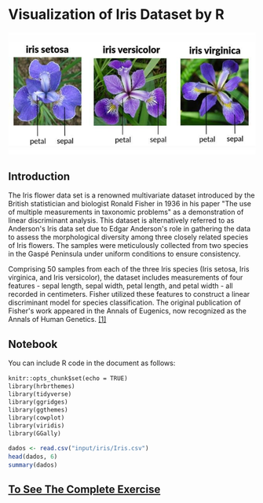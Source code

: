 # Visualization of Iris Dataset by R

<img src="images/Three-species-of-IRIS-flower.png" width="1000" >

## Introduction
The Iris flower data set is a renowned multivariate dataset introduced by the British statistician and biologist Ronald Fisher in 1936 in his paper "The use of multiple measurements in taxonomic problems" as a demonstration of linear discriminant analysis. This dataset is alternatively referred to as Anderson's Iris data set due to Edgar Anderson's role in gathering the data to assess the morphological diversity among three closely related species of Iris flowers. The samples were meticulously collected from two species in the Gaspé Peninsula under uniform conditions to ensure consistency.

Comprising 50 samples from each of the three Iris species (Iris setosa, Iris virginica, and Iris versicolor), the dataset includes measurements of four features - sepal length, sepal width, petal length, and petal width - all recorded in centimeters. Fisher utilized these features to construct a linear discriminant model for species classification. The original publication of Fisher's work appeared in the Annals of Eugenics, now recognized as the Annals of Human Genetics. [[1]](https://en.wikipedia.org/wiki/Iris_flower_data_set)

## Notebook

You can include R code in the document as follows:

```{r setup, include=FALSE}
knitr::opts_chunk$set(echo = TRUE)
library(hrbrthemes)
library(tidyverse)
library(ggridges)
library(ggthemes)
library(cowplot)
library(viridis)
library(GGally)
```

``` r
dados <- read.csv("input/iris/Iris.csv")
head(dados, 6)
summary(dados)
```

## [To See The Complete Exercise](https://xweih.github.io/iris/)




